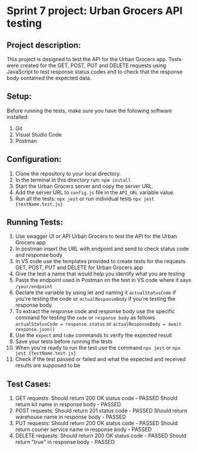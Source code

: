# Sprint 7 project: Urban Grocers API testing

## Project description:
This project is designed to test the API for the Urban Grocers app. Tests were created for the GET, POST, PUT and DELETE requests using JavaScript to test response status codes and to check that the response body contained the expected data.

## Setup:
Before running the tests, make sure you have the following software installed:
1. Git
2. Visual Studio Code
3. Postman

## Configuration:
1. Clone the repository to your local directory.
2. In the terminal in this directory run: `npm install`
3. Start the Urban Grocers server and copy the server URL.
4. Add the server URL to `config.js` file in the `API_URL` variable value.
5. Run all the tests: `npx jest` or run individual tests `npx jest {testName.test.js}`

## Running Tests:
1. Use swagger UI or API Urban Grocers to test the API for the Urban Grocers app
2. In postman insert the URL with endpoint and send to check status code and response body
3. In VS code use the templates provided to create tests for the requests GET, POST, PUT and DELETE for Urban Grocers app
4. Give the test a name that would help you identify what you are testing
5. Paste the endpoint used in Postman on the test in VS code where it says `/your/endpoint`
6. Declare the variable by using let and naming it `actualStatusCode` if you're testing the code or `actualResponseBody` if you're testing the response body
7. To extract the response code and response body use the specific command for testing the `code` or `response body` as follows `actualStatusCode = response.status` or `actualResponseBody = await response.json()`
8. Use the `expect` and `toBe` commands to verify the expected result
9. Save your tests before running the tests
10. When you're ready to run the test use the command `npx jest` or `npx jest {testName.test.js}`
11. Check if the test passed or failed and what the expected and received results are supposed to be

## Test Cases:
1. GET requests:
    Should return 200 OK status code - PASSED
    Should return kit name in response body - PASSED
2. POST requests:
    Should return 201 status code - PASSED
    Should return warehouse name in response body - PASSED
3. PUT requests:
    Should return 200 OK status code - PASSED
    Should return courier service name in response body - PASSED
4. DELETE requests:
    Should return 200 OK status code - PASSED
    Should return "true" in response body - PASSED